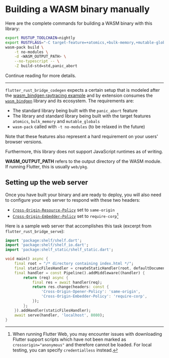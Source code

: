 # Building a WASM binary manually

Here are the complete commands for building a WASM binary with this library:

```bash
export RUSTUP_TOOLCHAIN=nightly
export RUSTFLAGS="-C target-feature=+atomics,+bulk-memory,+mutable-globals"
wasm-pack build \
    -t no-modules \
    -d <WASM_OUTPUT_PATH> \
    --no-typescript -- \
    -Z build-std=std,panic_abort
```

Continue reading for more details.

---

`flutter_rust_bridge_codegen` expects a certain setup that is modeled after the
[wasm_bindgen raytracing example](https://github.com/rustwasm/wasm-bindgen/tree/main/examples/raytrace-parallel)
and by extension consumes the [`wasm_bindgen`] library and its ecosystem.
The requirements are:

- The standard library being built with the `panic_abort` feature
- The library and standard library being built with the target
  features `atomics`, `bulk_memory` and `mutable_globals`
- `wasm-pack` called with `-t no-modules` (to be relaxed in the future)

Note that these features also represent a hard requirement on your
users' browser versions.

Furthermore, this library does not support JavaScript
runtimes as of writing.

**WASM_OUTPUT_PATH** refers to the output directory of the WASM module.
If running Flutter, this is usually `web/pkg`.

## Setting up the web server

Once you have built your binary and are ready to deploy, you will also need
to configure your web server to respond with these two headers:

- [`Cross-Origin-Resource-Policy`] set to `same-origin`
- [`Cross-Origin-Embedder-Policy`] set to `require-corp`[^1]

Here is a sample web server that accomplishes this task (excerpt from `flutter_rust_bridge_serve`):

```dart
import 'package:shelf/shelf.dart';
import 'package:shelf/shelf_io.dart';
import 'package:shelf_static/shelf_static.dart';

void main() async {
    final root = "/* directory containing index.html */";
    final staticFilesHandler = createStaticHandler(root, defaultDocument: 'index.html');
    final handler = const Pipeline().addMiddleware((handler) {
        return (req) async {
            final res = await handler(req);
            return res.change(headers: const {
                'Cross-Origin-Opener-Policy': 'same-origin',
                'Cross-Origin-Embedder-Policy': 'require-corp',
            });
        };
    }).addHandler(staticFilesHandler);
    await serve(handler, 'localhost', 8080);
}
```

[^1]:
    When running Flutter Web, you may encounter issues with downloading Flutter
    support scripts which have not been marked as `crossorigin="anonymous"` and
    therefore cannot be loaded. For local testing, you can specify `credentialless`
    instead.

[`wasm_bindgen`]: https://rustwasm.github.io/docs/wasm-bindgen
[`cross-origin-resource-policy`]: https://developer.mozilla.org/en-US/docs/Web/HTTP/Cross-Origin_Resource_Policy_(CORP)
[`cross-origin-embedder-policy`]: https://developer.mozilla.org/en-US/docs/Web/HTTP/Headers/Cross-Origin-Embedder-Policy
